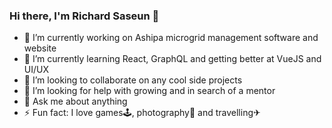 ### Hi there, I'm Richard Saseun 👋

<!--
**richardsaseun14/richardsaseun14** is a ✨ _special_ ✨ repository because its `README.md` (this file) appears on your GitHub profile.-->

- 🔭 I’m currently working on Ashipa microgrid management software and website
- 🌱 I’m currently learning React, GraphQL and getting better at VueJS and UI/UX
- 👯 I’m looking to collaborate on any cool side projects
- 🤔 I’m looking for help with growing and in search of a mentor
- 💬 Ask me about anything
- ⚡ Fun fact: I love games🕹, photography📸 and travelling✈
<!-- - 📫 How to reach me: ... -->
